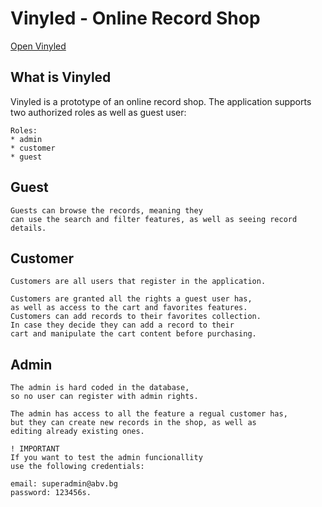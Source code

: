 # Vinyled - Online Record Shop
<a href="https://vinyled-266bb.web.app/" > Open Vinyled </a>

## What is Vinyled
Vinyled is a prototype of an online record shop. The application supports two authorized roles as well as guest user:

    Roles:
    * admin
    * customer
    * guest

## Guest
    Guests can browse the records, meaning they
    can use the search and filter features, as well as seeing record details.

## Customer
    Customers are all users that register in the application.

    Customers are granted all the rights a guest user has,
    as well as access to the cart and favorites features.
    Customers can add records to their favorites collection.
    In case they decide they can add a record to their
    cart and manipulate the cart content before purchasing.

## Admin
    The admin is hard coded in the database,
    so no user can register with admin rights.

    The admin has access to all the feature a regual customer has,
    but they can create new records in the shop, as well as
    editing already existing ones.

    ! IMPORTANT
    If you want to test the admin funcionallity
    use the following credentials:
    
    email: superadmin@abv.bg
    password: 123456s.